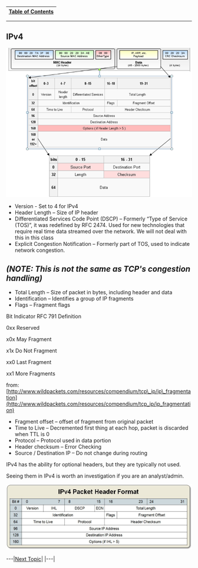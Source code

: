 |[Table of Contents](/00-Table-of-Contents.md)|
|---|

---

## IPv4

![](/assets/ethernet-frame-explained.png)

* Version - Set to 4 for IPv4
* Header Length – Size of IP header
* Differentiated Services Code Point \(DSCP\) – Formerly “Type of Service \(TOS\)”, it was redefined by RFC 2474. Used for new technologies that require real time data streamed over the network. We will not deal with this in this class
* Explicit Congestion Notification – Formerly part of TOS, used to indicate network congestion.

##       _\(NOTE: This is not the same as TCP's congestion handling\)_

* Total Length – Size of packet in bytes, including header and data
* Identification – Identifies a group of IP fragments
* Flags – Fragment flags

Bit Indicator RFC 791 Definition

0xx Reserved

x0x May Fragment

x1x Do Not Fragment

xx0 Last Fragment

xx1 More Fragments

from: [http://www.wildpackets.com/resources/compendium/tcp\_ip/ip\_fragmentation](http://www.wildpackets.com/resources/compendium/tcp_ip/ip_fragmentation)

* Fragment offset – offset of fragment from original packet
* Time to Live – Decremented first thing at each hop, packet is discarded when TTL is 0
* Protocol – Protocol used in data portion
* Header checksum – Error Checking
* Source / Destination IP – Do not change during routing

IPv4 has the ability for optional headers, but they are typically not used.

Seeing them in IPv4 is worth an investigation if you are an analyst/admin.

![](/assets/irlvy.jpg)

---|[Next Topic](/05-osi-layer-3/nat-and-pat.md)|
|---|
